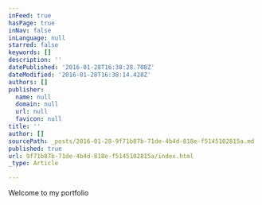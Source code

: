 ```yaml
---
inFeed: true
hasPage: true
inNav: false
inLanguage: null
starred: false
keywords: []
description: ''
datePublished: '2016-01-28T16:38:28.708Z'
dateModified: '2016-01-28T16:38:14.428Z'
authors: []
publisher:
  name: null
  domain: null
  url: null
  favicon: null
title: ''
author: []
sourcePath: _posts/2016-01-28-9f71b87b-71de-4b4d-818e-f5145102815a.md
published: true
url: 9f71b87b-71de-4b4d-818e-f5145102815a/index.html
_type: Article

---
```

Welcome to my portfolio